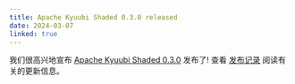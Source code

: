 ```yaml
---
title: Apache Kyuubi Shaded 0.3.0 released
date: 2024-03-07
linked: true
---
```

<!---
  Licensed under the Apache License, Version 2.0 (the "License");
  you may not use this file except in compliance with the License.
  You may obtain a copy of the License at

   http://www.apache.org/licenses/LICENSE-2.0

  Unless required by applicable law or agreed to in writing, software
  distributed under the License is distributed on an "AS IS" BASIS,
  WITHOUT WARRANTIES OR CONDITIONS OF ANY KIND, either express or implied.
  See the License for the specific language governing permissions and
  limitations under the License. See accompanying LICENSE file.
-->
我们很高兴地宣布 [Apache Kyuubi Shaded 0.3.0](/zh/shaded-release/0.3.0.html) 发布了! 查看 [发布记录](/zh/shaded-release/0.3.0.html) 阅读有关的更新信息。
